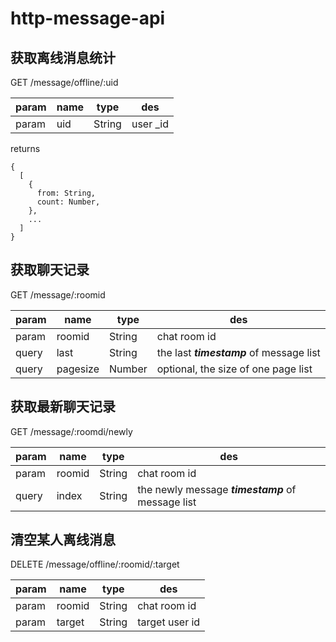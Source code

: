# http-message-api

## 获取离线消息统计
GET /message/offline/:uid

param|name|type|des
-----|----|----|---
param|uid|String|user _id

returns
```
{
  [
    {
      from: String,
      count: Number,
    },
    ...
  ]
}
```

## 获取聊天记录
GET /message/:roomid

param|name|type|des
-----|----|----|---
param|roomid|String|chat room id
query|last|String|the last <b>*timestamp*</b> of message list
query|pagesize|Number|optional, the size of one page list

## 获取最新聊天记录
GET /message/:roomdi/newly

param|name|type|des
-----|----|----|---
param|roomid|String|chat room id
query|index|String|the newly message <b>*timestamp*</b> of message list

## 清空某人离线消息
DELETE /message/offline/:roomid/:target

param|name|type|des
-----|----|----|---
param|roomid|String|chat room id
param|target|String|target user id